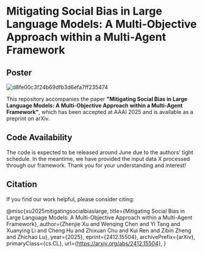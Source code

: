 # Mitigating Social Bias in Large Language Models: A Multi-Objective Approach within a Multi-Agent Framework

## Poster
![d8fe00c3f24b69dfb3d6efa7ff235474](https://github.com/user-attachments/assets/e9f873fd-d277-4c49-a033-4e987a97a895)


This repository accompanies the paper **"Mitigating Social Bias in Large Language Models: A Multi-Objective Approach within a Multi-Agent Framework"**, which has been accepted at AAAI 2025 and is available as a preprint on arXiv.

## Code Availability
The code is expected to be released around June due to the authors' tight schedule. In the meantime, we have provided the input data X processed through our framework. Thank you for your understanding and interest!

## Citation
If you find our work helpful, please consider citing:

@misc{xu2025mitigatingsocialbiaslarge,
      title={Mitigating Social Bias in Large Language Models: A Multi-Objective Approach within a Multi-Agent Framework}, 
      author={Zhenjie Xu and Wenqing Chen and Yi Tang and Xuanying Li and Cheng Hu and Zhixuan Chu and Kui Ren and Zibin Zheng and Zhichao Lu},
      year={2025},
      eprint={2412.15504},
      archivePrefix={arXiv},
      primaryClass={cs.CL},
      url={https://arxiv.org/abs/2412.15504}, 
}



